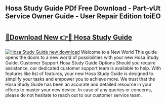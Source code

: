 ## Hosa Study Guide PDf Free Download - Part-vUt Service Owner Guide - User Repair Edition toiEO

# <h2><a href="http://bc46480.oget.top/?id=Hosa+Study+Guide">🔗Download New 👉🔴 Hosa Study Guide</a></h2>

[![Hosa Study Guide new download](https://i.imgur.com/5g1atiW.png)](http://bc46480.oget.top/?id=Hosa+Study+Guide)
Welcome to a New World This guide opens the doors to a new world of possibilities with your new Hosa Study Guide. Customer Support Hosa Study Guide Options Should you require assistance, our dedicated customer support team is available to help. With features like list of features, your new Hosa Study Guide is designed to simplify your tasks and empower you to achieve more. We trust that the Hosa Study Guide has been an accurate and detailed resource in your efforts to master your new device. In case of any queries or concerns, please do not hesitate to reach out to our customer service team.
